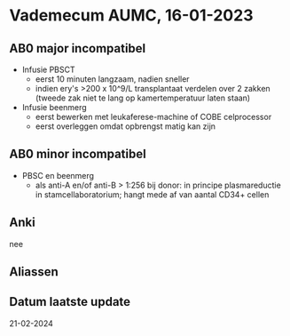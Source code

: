 
# Vademecum AUMC, 16-01-2023
## AB0 major incompatibel
- Infusie PBSCT
	- eerst 10 minuten langzaam, nadien sneller
	- indien ery's >200 x 10^9/L transplantaat verdelen over 2 zakken (tweede zak niet te lang op kamertemperatuur laten staan)
- Infusie beenmerg
	- eerst bewerken met leukaferese-machine of COBE celprocessor
	- eerst overleggen omdat opbrengst matig kan zijn
## AB0 minor incompatibel
- PBSC en beenmerg
	- als anti-A en/of anti-B > 1:256 bij donor: in principe plasmareductie in stamcellaboratorium; hangt mede af van aantal CD34+ cellen
## Anki
nee
## Aliassen
## Datum laatste update
21-02-2024